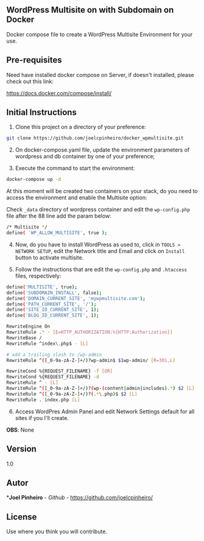 ## WordPress Multisite on with Subdomain on Docker
Docker compose file to create a WordPress Multisite Environment for your use.

## Pre-requisites

Need have installed docker compose on Server, if doesn't installed, please check out this link:

https://docs.docker.com/compose/install/

## Initial Instructions

1. Clone this project on a directory of your preference:

```sh
git clone https://github.com/joelcpinheiro/docker_wpmultisite.git
```

2. On docker-compose.yaml file, update the environment parameters of wordpress and db container by one of your preference; 

3. Execute the command to start the environment:

```sh
docker-compose up -d
```

At this moment will be created two containers on your stack, do you need to access the environment and enable the Multisite option:

Check ```_data``` directory of wordpress container and edit the ```wp-config.php``` file after the 88 line add the param below:

```sh
/* Multisite */
define( 'WP_ALLOW_MULTISITE', true );
```

4. Now, do you have to install WordPress as used to, click in ```TOOLS > NETWORK SETUP```, edit the Network title and Email and click on ```Install``` button to activate multisite.

5. Follow the instructions that are edit the ```wp-config.php``` and ```.htaccess``` files, respectively:

```sh
define('MULTISITE', true);
define('SUBDOMAIN_INSTALL', false);
define('DOMAIN_CURRENT_SITE', 'mywpmultisite.com');
define('PATH_CURRENT_SITE', '/');
define('SITE_ID_CURRENT_SITE', 1);
define('BLOG_ID_CURRENT_SITE', 1);
```

```sh
RewriteEngine On
RewriteRule .* - [E=HTTP_AUTHORIZATION:%{HTTP:Authorization}]
RewriteBase /
RewriteRule ^index\.php$ - [L]

# add a trailing slash to /wp-admin
RewriteRule ^([_0-9a-zA-Z-]+/)?wp-admin$ $1wp-admin/ [R=301,L]

RewriteCond %{REQUEST_FILENAME} -f [OR]
RewriteCond %{REQUEST_FILENAME} -d
RewriteRule ^ - [L]
RewriteRule ^([_0-9a-zA-Z-]+/)?(wp-(content|admin|includes).*) $2 [L]
RewriteRule ^([_0-9a-zA-Z-]+/)?(.*\.php)$ $2 [L]
RewriteRule . index.php [L]
```

6. Access WordPres Admin Panel and edit Network Settings default for all sites if you I'll create.

**OBS**: None

## Version

1.0

## Autor

 ***Joel Pinheiro** - *Github* - https://github.com/joelcpinheiro/

## License

Use where you think you will contribute.